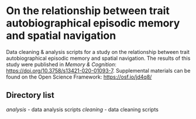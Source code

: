 # On the relationship between trait autobiographical episodic memory and spatial navigation
Data cleaning &amp; analysis scripts for a study on the relationship between trait autobiographical episodic memory and spatial navigation. 
The results of this study were published in *Memory &amp; Cognition*: https://doi.org/10.3758/s13421-020-01093-7. 
Supplemental materials can be found on the Open Science Framework: https://osf.io/jd4q8/

## Directory list
*analysis* - data analysis scripts
*cleaning* - data cleaning scripts

